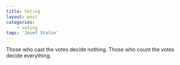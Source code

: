 ```yaml
---
title: Voting
layout: post
categories:
    - voting
tags: 'Josef Stalin'
---
```


Those who cast the votes decide nothing. Those who count the votes decide everything.